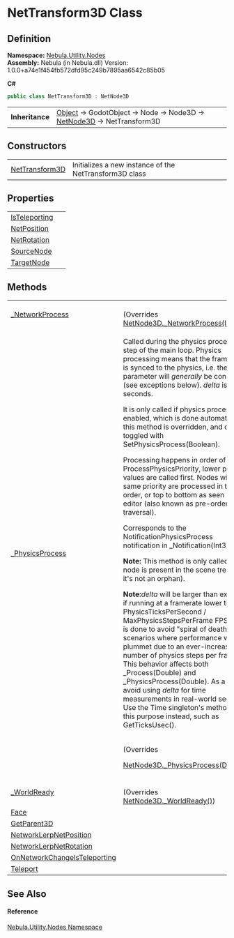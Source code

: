 # NetTransform3D Class




## Definition
**Namespace:** <a href="N_Nebula_Utility_Nodes">Nebula.Utility.Nodes</a>  
**Assembly:** Nebula (in Nebula.dll) Version: 1.0.0+a74e1f454fb572dfd95c249b7895aa6542c85b05

**C#**
``` C#
public class NetTransform3D : NetNode3D
```

<table><tr><td><strong>Inheritance</strong></td><td><a href="https://learn.microsoft.com/dotnet/api/system.object" target="_blank" rel="noopener noreferrer">Object</a>  →  GodotObject  →  Node  →  Node3D  →  <a href="T_Nebula_NetNode3D">NetNode3D</a>  →  NetTransform3D</td></tr>
</table>



## Constructors
<table>
<tr>
<td><a href="M_Nebula_Utility_Nodes_NetTransform3D__ctor">NetTransform3D</a></td>
<td>Initializes a new instance of the NetTransform3D class</td></tr>
</table>

## Properties
<table>
<tr>
<td><a href="P_Nebula_Utility_Nodes_NetTransform3D_IsTeleporting">IsTeleporting</a></td>
<td> </td></tr>
<tr>
<td><a href="P_Nebula_Utility_Nodes_NetTransform3D_NetPosition">NetPosition</a></td>
<td> </td></tr>
<tr>
<td><a href="P_Nebula_Utility_Nodes_NetTransform3D_NetRotation">NetRotation</a></td>
<td> </td></tr>
<tr>
<td><a href="P_Nebula_Utility_Nodes_NetTransform3D_SourceNode">SourceNode</a></td>
<td> </td></tr>
<tr>
<td><a href="P_Nebula_Utility_Nodes_NetTransform3D_TargetNode">TargetNode</a></td>
<td> </td></tr>
</table>

## Methods
<table>
<tr>
<td><a href="M_Nebula_Utility_Nodes_NetTransform3D__NetworkProcess">_NetworkProcess</a></td>
<td><br />(Overrides <a href="M_Nebula_NetNode3D__NetworkProcess">NetNode3D._NetworkProcess(Int32)</a>)</td></tr>
<tr>
<td><a href="M_Nebula_Utility_Nodes_NetTransform3D__PhysicsProcess">_PhysicsProcess</a></td>
<td><p>Called during the physics processing step of the main loop. Physics processing means that the frame rate is synced to the physics, i.e. the <em>delta</em> parameter will <em>generally</em> be constant (see exceptions below). <em>delta</em> is in seconds.</p><p>

It is only called if physics processing is enabled, which is done automatically if this method is overridden, and can be toggled with SetPhysicsProcess(Boolean).</p><p>

Processing happens in order of ProcessPhysicsPriority, lower priority values are called first. Nodes with the same priority are processed in tree order, or top to bottom as seen in the editor (also known as pre-order traversal).</p><p>

Corresponds to the NotificationPhysicsProcess notification in _Notification(Int32).</p><p><b>

Note:</b> This method is only called if the node is present in the scene tree (i.e. if it's not an orphan).</p><p><b>

Note:</b><em>delta</em> will be larger than expected if running at a framerate lower than PhysicsTicksPerSecond / MaxPhysicsStepsPerFrame FPS. This is done to avoid "spiral of death" scenarios where performance would plummet due to an ever-increasing number of physics steps per frame. This behavior affects both _Process(Double) and _PhysicsProcess(Double). As a result, avoid using <em>delta</em> for time measurements in real-world seconds. Use the Time singleton's methods for this purpose instead, such as GetTicksUsec().</p><br />(Overrides <a href="M_Nebula_NetNode3D__PhysicsProcess">

NetNode3D._PhysicsProcess(Double)</a>)</td></tr>
<tr>
<td><a href="M_Nebula_Utility_Nodes_NetTransform3D__WorldReady">_WorldReady</a></td>
<td><br />(Overrides <a href="M_Nebula_NetNode3D__WorldReady">NetNode3D._WorldReady()</a>)</td></tr>
<tr>
<td><a href="M_Nebula_Utility_Nodes_NetTransform3D_Face">Face</a></td>
<td> </td></tr>
<tr>
<td><a href="M_Nebula_Utility_Nodes_NetTransform3D_GetParent3D">GetParent3D</a></td>
<td> </td></tr>
<tr>
<td><a href="M_Nebula_Utility_Nodes_NetTransform3D_NetworkLerpNetPosition">NetworkLerpNetPosition</a></td>
<td> </td></tr>
<tr>
<td><a href="M_Nebula_Utility_Nodes_NetTransform3D_NetworkLerpNetRotation">NetworkLerpNetRotation</a></td>
<td> </td></tr>
<tr>
<td><a href="M_Nebula_Utility_Nodes_NetTransform3D_OnNetworkChangeIsTeleporting">OnNetworkChangeIsTeleporting</a></td>
<td> </td></tr>
<tr>
<td><a href="M_Nebula_Utility_Nodes_NetTransform3D_Teleport">Teleport</a></td>
<td> </td></tr>
</table>

## See Also


#### Reference
<a href="N_Nebula_Utility_Nodes">Nebula.Utility.Nodes Namespace</a>  
